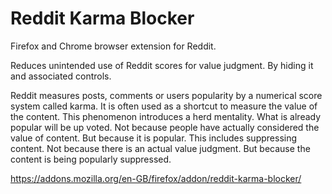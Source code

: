 # Reddit Karma Blocker
 
 Firefox and Chrome browser extension for Reddit.
  	
Reduces unintended use of Reddit scores for value judgment. By hiding it and associated controls.

Reddit measures posts, comments or users popularity by a numerical score system called karma. It is often used as a shortcut to measure the value of the content. This phenomenon introduces a herd mentality. What is already popular will be up voted. Not because people have actually considered the value of content. But because it is popular. This includes suppressing content. Not because there is an actual value judgment. But because the content is being popularly suppressed.

https://addons.mozilla.org/en-GB/firefox/addon/reddit-karma-blocker/
